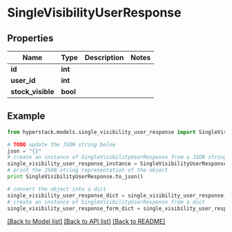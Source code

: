 # SingleVisibilityUserResponse


## Properties

Name | Type | Description | Notes
------------ | ------------- | ------------- | -------------
**id** | **int** |  | 
**user_id** | **int** |  | 
**stock_visible** | **bool** |  | 

## Example

```python
from hyperstack.models.single_visibility_user_response import SingleVisibilityUserResponse

# TODO update the JSON string below
json = "{}"
# create an instance of SingleVisibilityUserResponse from a JSON string
single_visibility_user_response_instance = SingleVisibilityUserResponse.from_json(json)
# print the JSON string representation of the object
print SingleVisibilityUserResponse.to_json()

# convert the object into a dict
single_visibility_user_response_dict = single_visibility_user_response_instance.to_dict()
# create an instance of SingleVisibilityUserResponse from a dict
single_visibility_user_response_form_dict = single_visibility_user_response.from_dict(single_visibility_user_response_dict)
```
[[Back to Model list]](../README.md#documentation-for-models) [[Back to API list]](../README.md#documentation-for-api-endpoints) [[Back to README]](../README.md)


